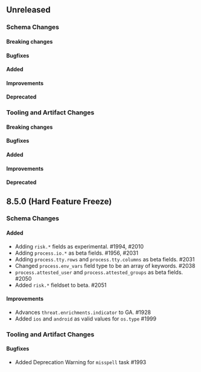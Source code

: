 <!-- When adding an entry to the Changelog:

- Please follow the Keep a Changelog: http://keepachangelog.com/ guidelines.
- Please insert your changelog line ordered by PR ID.
- Make sure you add your entry to the correct section (schema or tooling).

Thanks, you're awesome :-) -->

## Unreleased

### Schema Changes

#### Breaking changes

#### Bugfixes

#### Added

#### Improvements

#### Deprecated

### Tooling and Artifact Changes

#### Breaking changes

#### Bugfixes

#### Added

#### Improvements

#### Deprecated

## 8.5.0 (Hard Feature Freeze)

### Schema Changes

#### Added

* Adding `risk.*` fields as experimental. #1994, #2010
* Adding `process.io.*` as beta fields. #1956, #2031
* Adding `process.tty.rows` and `process.tty.columns` as beta fields. #2031
* Changed `process.env_vars` field type to be an array of keywords. #2038
* `process.attested_user` and `process.attested_groups` as beta fields. #2050
* Added `risk.*` fieldset to beta. #2051

#### Improvements

* Advances `threat.enrichments.indicator` to GA. #1928
* Added `ios` and `android` as valid values for `os.type` #1999

### Tooling and Artifact Changes

#### Bugfixes

* Added Deprecation Warning for `misspell` task #1993

<!-- All empty sections:

## Unreleased

### Schema Changes

#### Breaking changes

#### Bugfixes

#### Added

#### Improvements

#### Deprecated

### Tooling and Artifact Changes

#### Breaking changes

#### Bugfixes

#### Added

#### Improvements

#### Deprecated

-->
